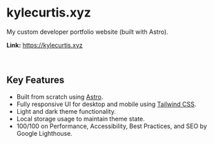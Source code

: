 
# kylecurtis.xyz

My custom developer portfolio website (built with Astro). 

**Link:** https://kylecurtis.xyz

<br>

## Key Features

- Built from scratch using [Astro](https://astro.build/).
- Fully responsive UI for desktop and mobile using [Tailwind CSS](https://tailwindcss.com/).
- Light and dark theme functionality.
- Local storage usage to maintain theme state.
- 100/100 on Performance, Accessibility, Best Practices, and SEO by Google Lighthouse.

